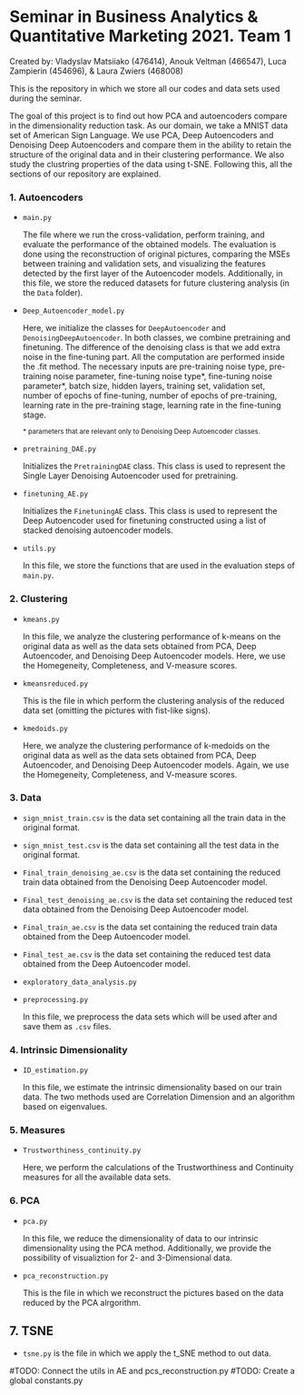 # Seminar in Business Analytics & Quantitative Marketing 2021. Team 1

Created by: Vladyslav Matsiiako (476414), Anouk Veltman (466547), Luca Zampierin (454696), & Laura Zwiers (468008)

This is the repository in which we store all our codes and data sets used during the seminar. 

The goal of this project is to find out how PCA and autoencoders compare in the dimensionality reduction task. As our domain, we take a MNIST data set of American Sign Language. We use PCA, Deep Autoencoders and Denoising Deep Autoencoders and compare them in the ability to retain the structure of the original data and in their clustering performance. We also study the clustring properties of the data using t-SNE. Following this, all the sections of our repository are explained. 

### 1. Autoencoders
- `main.py`
  
  The file where we run the cross-validation, perform training, and evaluate the performance of the obtained models. The evaluation is done using the reconstruction of original pictures, comparing the MSEs between training and validation sets, and visualizing the features detected by the first layer of the Autoencoder models. Additionally, in this file, we store the reduced datasets for future clustering analysis (in the `Data` folder).
- `Deep_Autoencoder_model.py`

  Here, we initialize the classes for `DeepAutoencoder` and `DenoisingDeepAutoencoder`. In both classes, we combine pretraining and finetuning. The difference of the denoising class is that we add extra noise in the fine-tuning part. All the computation are performed inside the .fit method. The necessary inputs are pre-training noise type, pre-training noise parameter, fine-tuning noise type*, fine-tuning noise parameter*, batch size, hidden layers, training set, validation set, number of epochs of fine-tuning, number of epochs of pre-training, learning rate in the pre-training stage, learning rate in the fine-tuning stage.
  
  <sup>\* parameters that are relevant only to Denoising Deep Autoencoder classes.</sup>
- `pretraining_DAE.py`

  Initializes the `PretrainingDAE` class. This class is used to represent the Single Layer Denoising Autoencoder used for pretraining. 
- `finetuning_AE.py`

  Initializes the `FinetuningAE` class. This class is used to represent the Deep Autoencoder used for finetuning constructed using a list of stacked denoising autoencoder models.
- `utils.py`

  In this file, we store the functions that are used in the evaluation steps of `main.py`.
### 2. Clustering
- `kmeans.py`

  In this file, we analyze the clustering performance of k-means on the original data as well as the data sets obtained from PCA, Deep Autoencoder, and Denoising Deep Autoencoder models. Here, we use the Homegeneity, Completeness, and V-measure scores.
- `kmeansreduced.py`

  This is the file in which perform the clustering analysis of the reduced data set (omitting the pictures with fist-like signs).
- `kmedoids.py`

  Here, we analyze the clustering performance of k-medoids on the original data as well as the data sets obtained from PCA, Deep Autoencoder, and Denoising Deep Autoencoder models. Again, we use the Homegeneity, Completeness, and V-measure scores.
  
### 3. Data

- `sign_mnist_train.csv` is the data set containing all the train data in the original format. 
- `sign_mnist_test.csv` is the data set containing all the test data in the original format.
- `Final_train_denoising_ae.csv` is the data set containing the reduced train data obtained from the Denoising Deep Autoencoder model.
- `Final_test_denoising_ae.csv` is the data set containing the reduced test data obtained from the Denoising Deep Autoencoder model.
- `Final_train_ae.csv` is the data set containing the reduced train data obtained from the Deep Autoencoder model.
- `Final_test_ae.csv` is the data set containing the reduced test data obtained from the Deep Autoencoder model.
- `exploratory_data_analysis.py`
- `preprocessing.py`

  In this file, we preprocess the data sets which will be used after and save them as `.csv` files. 

### 4. Intrinsic Dimensionality 

- `ID_estimation.py` 

  In this file, we estimate the intrinsic dimensionality based on our train data. The two methods used are Correlation Dimension and an algorithm based on eigenvalues.
  
### 5. Measures

- `Trustworthiness_continuity.py`

  Here, we perform the calculations of the Trustworthiness and Continuity measures for all the available data sets.
  
### 6. PCA

- `pca.py`

  In this file, we reduce the dimensionality of data to our intrinsic dimensionality using the PCA method. Additionally, we provide the possibility of visualiztion for 2- and 3-Dimensional data. 
- `pca_reconstruction.py`

  This is the file in which we reconstruct the pictures based on the data reduced by the PCA alrgorithm. 
  
## 7. TSNE
  
  - `tsne.py` is the file in which we apply the t_SNE method to out data.
  
#TODO: Connect the utils in AE and pcs_reconstruction.py
#TODO: Create a global constants.py
